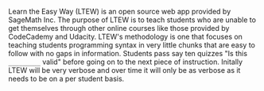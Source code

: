 Learn the Easy Way (LTEW) is an open source web app provided by SageMath Inc. The purpose of LTEW is to teach students who are unable to get themselves through other online courses like those provided by CodeCademy and Udacity. LTEW's methodology is one that focuses on teaching students programming syntax in very little chunks that are easy to follow with no gaps in information. Students pass say ten quizzes "Is this `_________` valid" before going on to the next piece of instruction. Initally LTEW will be very verbose and over time it will only be as verbose as it needs to be on a per student basis. 